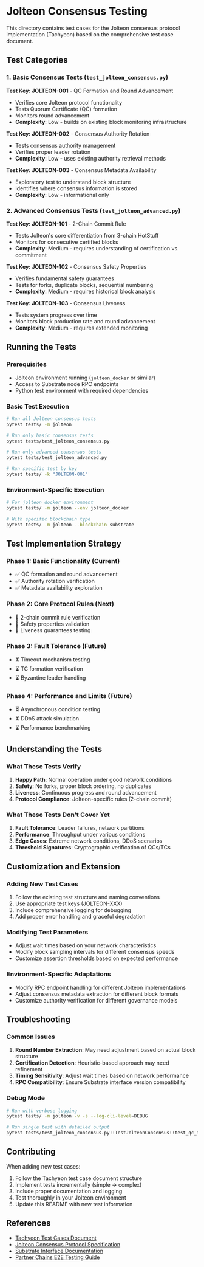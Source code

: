 # Jolteon Consensus Testing

This directory contains test cases for the Jolteon consensus protocol implementation (Tachyeon) based on the comprehensive test case document.

## Test Categories

### 1. Basic Consensus Tests (`test_jolteon_consensus.py`)
**Test Key: JOLTEON-001** - QC Formation and Round Advancement
- Verifies core Jolteon protocol functionality
- Tests Quorum Certificate (QC) formation
- Monitors round advancement
- **Complexity**: Low - builds on existing block monitoring infrastructure

**Test Key: JOLTEON-002** - Consensus Authority Rotation
- Tests consensus authority management
- Verifies proper leader rotation
- **Complexity**: Low - uses existing authority retrieval methods

**Test Key: JOLTEON-003** - Consensus Metadata Availability
- Exploratory test to understand block structure
- Identifies where consensus information is stored
- **Complexity**: Low - informational only

### 2. Advanced Consensus Tests (`test_jolteon_advanced.py`)
**Test Key: JOLTEON-101** - 2-Chain Commit Rule
- Tests Jolteon's core differentiation from 3-chain HotStuff
- Monitors for consecutive certified blocks
- **Complexity**: Medium - requires understanding of certification vs. commitment

**Test Key: JOLTEON-102** - Consensus Safety Properties
- Verifies fundamental safety guarantees
- Tests for forks, duplicate blocks, sequential numbering
- **Complexity**: Medium - requires historical block analysis

**Test Key: JOLTEON-103** - Consensus Liveness
- Tests system progress over time
- Monitors block production rate and round advancement
- **Complexity**: Medium - requires extended monitoring

## Running the Tests

### Prerequisites
- Jolteon environment running (`jolteon_docker` or similar)
- Access to Substrate node RPC endpoints
- Python test environment with required dependencies

### Basic Test Execution
```bash
# Run all Jolteon consensus tests
pytest tests/ -m jolteon

# Run only basic consensus tests
pytest tests/test_jolteon_consensus.py

# Run only advanced consensus tests
pytest tests/test_jolteon_advanced.py

# Run specific test by key
pytest tests/ -k "JOLTEON-001"
```

### Environment-Specific Execution
```bash
# For jolteon_docker environment
pytest tests/ -m jolteon --env jolteon_docker

# With specific blockchain type
pytest tests/ -m jolteon --blockchain substrate
```

## Test Implementation Strategy

### Phase 1: Basic Functionality (Current)
- ✅ QC formation and round advancement
- ✅ Authority rotation verification
- ✅ Metadata availability exploration

### Phase 2: Core Protocol Rules (Next)
- 🔄 2-chain commit rule verification
- 🔄 Safety properties validation
- 🔄 Liveness guarantees testing

### Phase 3: Fault Tolerance (Future)
- ⏳ Timeout mechanism testing
- ⏳ TC formation verification
- ⏳ Byzantine leader handling

### Phase 4: Performance and Limits (Future)
- ⏳ Asynchronous condition testing
- ⏳ DDoS attack simulation
- ⏳ Performance benchmarking

## Understanding the Tests

### What These Tests Verify
1. **Happy Path**: Normal operation under good network conditions
2. **Safety**: No forks, proper block ordering, no duplicates
3. **Liveness**: Continuous progress and round advancement
4. **Protocol Compliance**: Jolteon-specific rules (2-chain commit)

### What These Tests Don't Cover Yet
1. **Fault Tolerance**: Leader failures, network partitions
2. **Performance**: Throughput under various conditions
3. **Edge Cases**: Extreme network conditions, DDoS scenarios
4. **Threshold Signatures**: Cryptographic verification of QCs/TCs

## Customization and Extension

### Adding New Test Cases
1. Follow the existing test structure and naming conventions
2. Use appropriate test keys (JOLTEON-XXX)
3. Include comprehensive logging for debugging
4. Add proper error handling and graceful degradation

### Modifying Test Parameters
- Adjust wait times based on your network characteristics
- Modify block sampling intervals for different consensus speeds
- Customize assertion thresholds based on expected performance

### Environment-Specific Adaptations
- Modify RPC endpoint handling for different Jolteon implementations
- Adjust consensus metadata extraction for different block formats
- Customize authority verification for different governance models

## Troubleshooting

### Common Issues
1. **Round Number Extraction**: May need adjustment based on actual block structure
2. **Certification Detection**: Heuristic-based approach may need refinement
3. **Timing Sensitivity**: Adjust wait times based on network performance
4. **RPC Compatibility**: Ensure Substrate interface version compatibility

### Debug Mode
```bash
# Run with verbose logging
pytest tests/ -m jolteon -v -s --log-cli-level=DEBUG

# Run single test with detailed output
pytest tests/test_jolteon_consensus.py::TestJolteonConsensus::test_qc_formation_and_round_advancement -v -s
```

## Contributing

When adding new test cases:
1. Follow the Tachyeon test case document structure
2. Implement tests incrementally (simple → complex)
3. Include proper documentation and logging
4. Test thoroughly in your Jolteon environment
5. Update this README with new test information

## References

- [Tachyeon Test Cases Document](../docs/tachyeon-test-cases.md)
- [Jolteon Consensus Protocol Specification](https://eprint.iacr.org/2021/319)
- [Substrate Interface Documentation](https://github.com/polkascan/py-substrate-interface)
- [Partner Chains E2E Testing Guide](../README.md)

